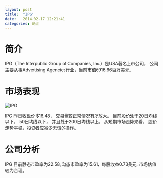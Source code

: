 ```yaml
---
layout: post
title:  "IPG"
date:   2014-02-17 12:21:41
categories: 观点
---
```


# 简介
IPG（The Interpublic Group of Companies, Inc.）是USA著名上市公司，
公司主要从事Advertising Agencies行业，当前市值6916.66百万美元。

# 市场表现

![IPG](http://finviz.com/chart.ashx?t=IPG&ty=c&ta=1&p=d&s=l)

IPG 昨日收盘价 $16.48，
交易量较正常情况有所放大。
目前股价处于20日均线以下，
50日均线以下，
并且处于200日均线以上。
从短期市场走势来看，
股价走势平稳，投资者应减少无谓的操作。

# 公司分析
IPG 目前静态市盈率为22.58, 动态市盈率为15.61，每股收益0.73美元,
市场估值较为合理。
